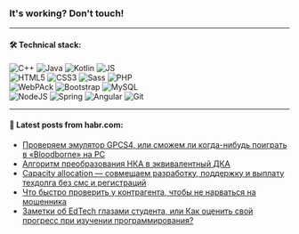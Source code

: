 ### It's working? Don't touch!

---

#### 🛠️ Technical stack:

![C++](https://img.shields.io/badge/C++-informational?logo=c%2B%2B&style=flat&logoColor=white&color=9C033A)
![Java](https://img.shields.io/badge/Java-informational?logo=java&style=flat&logoColor=white&color=007396)
![Kotlin](https://img.shields.io/badge/Kotlin-informational?logo=Kotlin&style=flat&logoColor=white&color=0095D5)
![JS](https://img.shields.io/badge/JS-informational?logo=javaScript&style=flat&logoColor=black&color=F7Df1E) <br>
![HTML5](https://img.shields.io/badge/HTML5-informational?logo=html5&style=flat&logoColor=white&color=E34F26)
![CSS3](https://img.shields.io/badge/CSS3-informational?logo=css3&style=flat&logoColor=white&color=157286)
![Sass](https://img.shields.io/badge/Saas-informational?logo=sass&style=flat&logoColor=white&color=hotpink)
![PHP](https://img.shields.io/badge/PHP-informational?logo=php&style=flat&logoColor=white&color=777BB4) <br>
![WebPAck](https://img.shields.io/badge/WebPack-informational?logo=webPack&style=flat&logoColor=white&color=FF6F00)
![Bootstrap](https://img.shields.io/badge/Bootstrap-informational?logo=Bootstrap&style=flat&logoColor=white&color=7952B3)
![MySQL](https://img.shields.io/badge/MySQL-informational?logo=MySQL&style=flat&logoColor=white&color=00f) <br>
![NodeJS](https://img.shields.io/badge/NodeJS-informational?logo=node.js&style=flat&logoColor=white&color=43853D)
![Spring](https://img.shields.io/badge/Spring-informational?logo=Spring&style=flat&logoColor=white&color=0A9EDC)
![Angular](https://img.shields.io/badge/Vue-informational?logo=vue.js&style=flat&logoColor=white&color=red)
![Git](https://img.shields.io/badge/Git-informational?logo=git&style=flat&logoColor=white&color=darkorange)

___

#### 💬 Latest posts from habr.com:

<!-- BLOG-POST-LIST:START -->
- [Проверяем эмулятор GPCS4, или сможем ли когда-нибудь поиграть в «Bloodborne» на PC](https://habr.com/ru/post/671754/?utm_source=habrahabr&utm_medium=rss&utm_campaign=671754)
- [Алгоритм преобразования НКА в эквивалентный ДКА](https://habr.com/ru/post/671742/?utm_source=habrahabr&utm_medium=rss&utm_campaign=671742)
- [Capacity allocation — совмещаем разработку, поддержку и выплату техдолга без смс и регистраций](https://habr.com/ru/post/671708/?utm_source=habrahabr&utm_medium=rss&utm_campaign=671708)
- [Что быстро проверить у контрагента, чтобы не нарваться на мошенника](https://habr.com/ru/post/671120/?utm_source=habrahabr&utm_medium=rss&utm_campaign=671120)
- [Заметки об EdTech глазами студента, или Как оценить свой прогресс при изучении программирования?](https://habr.com/ru/post/671716/?utm_source=habrahabr&utm_medium=rss&utm_campaign=671716)
<!-- BLOG-POST-LIST:END -->
